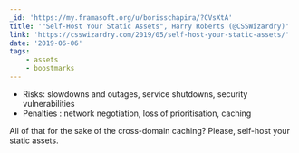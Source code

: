 ```yaml
---
_id: 'https://my.framasoft.org/u/borisschapira/?CVsXtA'
title: '"Self-Host Your Static Assets", Harry Roberts (@CSSWizardry)'
link: 'https://csswizardry.com/2019/05/self-host-your-static-assets/'
date: '2019-06-06'
tags:
    - assets
    - boostmarks
---
```


<div class="markdown"><ul>
<li>Risks: slowdowns and outages, service shutdowns, security vulnerabilities</li>
<li>Penalties : network negotiation, loss of prioritisation, caching</li>
</ul>
<p>All of that for the sake of the cross-domain caching? Please, self-host your static assets.
</p></div>
